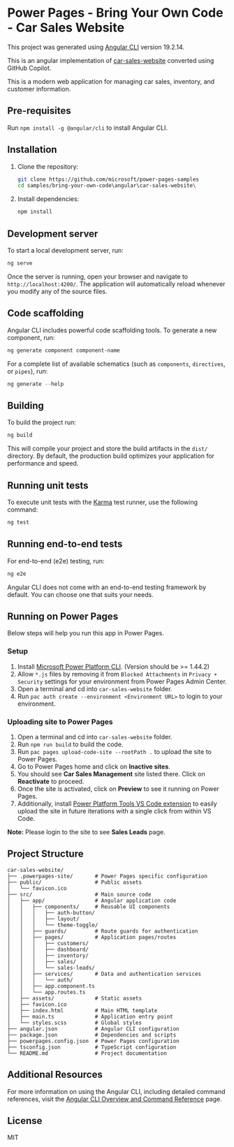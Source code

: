 # Power Pages - Bring Your Own Code - Car Sales Website

This project was generated using [Angular CLI](https://github.com/angular/angular-cli) version 19.2.14.

This is an angular implementation of [car-sales-website](../../react/car-sales-website/) converted using GitHub Copilot.

This is a modern web application for managing car sales, inventory, and customer information.

## Pre-requisites

Run `npm install -g @angular/cli` to install Angular CLI.

## Installation

1. Clone the repository:

    ```bash
    git clone https://github.com/microsoft/power-pages-samples
    cd samples/bring-your-own-code\angular\car-sales-website\
    ```

1. Install dependencies:

    ```powershell
    npm install
    ```

## Development server

To start a local development server, run:

```powershell
ng serve
```

Once the server is running, open your browser and navigate to `http://localhost:4200/`. The application will automatically reload whenever you modify any of the source files.

## Code scaffolding

Angular CLI includes powerful code scaffolding tools. To generate a new component, run:

```powershell
ng generate component component-name
```

For a complete list of available schematics (such as `components`, `directives`, or `pipes`), run:

```powershell
ng generate --help
```

## Building

To build the project run:

```powershell
ng build
```

This will compile your project and store the build artifacts in the `dist/` directory. By default, the production build optimizes your application for performance and speed.

## Running unit tests

To execute unit tests with the [Karma](https://karma-runner.github.io) test runner, use the following command:

```powershell
ng test
```

## Running end-to-end tests

For end-to-end (e2e) testing, run:

```powershell
ng e2e
```

Angular CLI does not come with an end-to-end testing framework by default. You can choose one that suits your needs.

## Running on Power Pages

Below steps will help you run this app in Power Pages.

### Setup

1. Install [Microsoft Power Platform CLI](https://learn.microsoft.com/power-platform/developer/cli/introduction?tabs=windows#install-microsoft-power-platform-cli). (Version should be >= 1.44.2)
1. Allow `*.js` files by removing it from `Blocked Attachments` in `Privacy + Security` settings for your environment from Power Pages Admin Center.
1. Open a terminal and cd into `car-sales-website` folder.
1. Run `pac auth create --environment <Environment URL>` to login to your environment.

### Uploading site to Power Pages

1. Open a terminal and cd into `car-sales-website` folder.
1. Run `npm run build` to build the code.
1. Run `pac pages upload-code-site --rootPath .` to upload the site to Power Pages.
1. Go to Power Pages home and click on **Inactive sites**.
1. You should see **Car Sales Management** site listed there. Click on **Reactivate** to proceed.
1. Once the site is activated, click on **Preview** to see it running on Power Pages.
1. Additionally, install [Power Platform Tools VS Code extension](https://aka.ms/power-platform-vscode) to easily upload the site in future iterations with a single click from within VS Code.

**Note:** Please login to the site to see **Sales Leads** page.

## Project Structure

```plaintext
car-sales-website/
├── .powerpages-site/       # Power Pages specific configuration
├── public/                 # Public assets
│   └── favicon.ico
├── src/                    # Main source code
│   ├── app/                # Angular application code
│   │   ├── components/     # Reusable UI components
│   │   │   ├── auth-button/
│   │   │   ├── layout/
│   │   │   └── theme-toggle/
│   │   ├── guards/         # Route guards for authentication
│   │   ├── pages/          # Application pages/routes
│   │   │   ├── customers/
│   │   │   ├── dashboard/
│   │   │   ├── inventory/
│   │   │   ├── sales/
│   │   │   └── sales-leads/
│   │   ├── services/       # Data and authentication services
│   │   │   └── auth/
│   │   ├── app.component.ts
│   │   └── app.routes.ts
│   ├── assets/             # Static assets
│   ├── favicon.ico
│   ├── index.html          # Main HTML template
│   ├── main.ts             # Application entry point
│   └── styles.scss         # Global styles
├── angular.json            # Angular CLI configuration
├── package.json            # Dependencies and scripts
├── powerpages.config.json  # Power Pages configuration
├── tsconfig.json           # TypeScript configuration
└── README.md               # Project documentation
```

## Additional Resources

For more information on using the Angular CLI, including detailed command references, visit the [Angular CLI Overview and Command Reference](https://angular.dev/tools/cli) page.

## License

MIT
